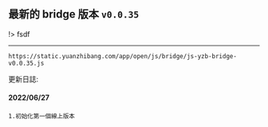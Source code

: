## 最新的 bridge 版本 `v0.0.35`

!> fsdf

---

`https://static.yuanzhibang.com/app/open/js/bridge/js-yzb-bridge-v0.0.35.js`

更新日誌:

#### 2022/06/27

```
1.初始化第一個線上版本
```
